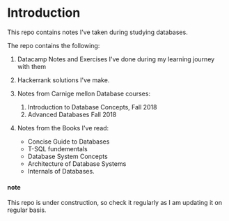 # Introduction

This repo contains notes I've taken during studying databases.

The repo contains the following:

1. Datacamp Notes and Exercises I've done during my learning journey with them

2. Hackerrank solutions I've make.

3. Notes from Carnige mellon Database courses:
    1. Introduction to Database Concepts, Fall 2018
    2. Advanced Databases Fall 2018
4. Notes from the Books I've read:
    - Concise Guide to Databases
    - T-SQL fundementals
    - Database System Concepts
    - Architecture of Database Systems
    - Internals of Databases.

#### note
This repo is under construction, so check it regularly as I am updating it on regular basis.
